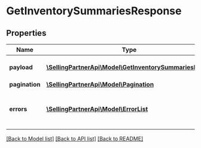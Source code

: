 # GetInventorySummariesResponse

## Properties
Name | Type | Description | Notes
------------ | ------------- | ------------- | -------------
**payload** | [**\SellingPartnerApi\Model\GetInventorySummariesResult**](GetInventorySummariesResult.md) | The payload for the getInventorySummaries operation. | [optional] 
**pagination** | [**\SellingPartnerApi\Model\Pagination**](Pagination.md) |  | [optional] 
**errors** | [**\SellingPartnerApi\Model\ErrorList**](ErrorList.md) | One or more unexpected errors occurred during the getInventorySummaries operation. | [optional] 

[[Back to Model list]](../README.md#documentation-for-models) [[Back to API list]](../README.md#documentation-for-api-endpoints) [[Back to README]](../README.md)


